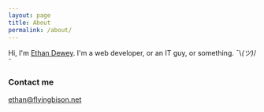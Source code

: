 ```yaml
---
layout: page
title: About
permalink: /about/
---
```


Hi, I'm [Ethan Dewey](https://github.com/edewey). I'm a web developer, or an IT guy, or something.  ¯\\_(ツ)_/¯

### Contact me

[ethan@flyingbison.net](mailto:ethan@flyingbison.net)
